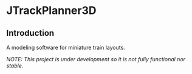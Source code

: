 # JTrackPlanner3D

## Introduction

A modeling software for miniature train layouts.

*NOTE: This project is under development so it is not fully functional nor stable.*
